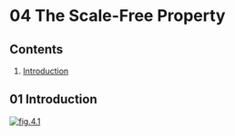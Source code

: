 <!--
Filename: 	note.md
Project: 	/Users/shume/Developer/NetworkScience/c04
Author: 	shumez <https://github.com/shumez>
Created: 	2019-03-28 19:54:5
Modified: 	2019-03-28 20:31:23
-----
Copyright (c) 2019 shumez
-->

# 04 The Scale-Free Property

## Contents

01. [Introduction](#01-Introduction)


## 01 Introduction

[![fig.4.1][fig_04_01]][fig_04_01]







<!-- figure -->
[fig_04_01]: http://networksciencebook.com/images/ch-04/figure-4-1.jpg "Fig.4.1 The Topology of the World Wide Web"


[x+\frac{1}{x}=1]: https://latex.codecogs.com/gif.latex?\inline&space;x+\frac{1}{x}=1
<!-- [x+\frac{1}{x}=1]: https://latex.codecogs.com/gif.latex?x+\frac{1}{x}=1 -->

<!-- <style type="text/css">
	img{width: 50%; float: right;}
</style> -->